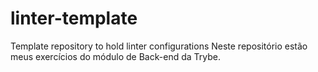# linter-template

Template repository to hold linter configurations
Neste repositório estão meus exercícios do módulo de Back-end da Trybe.
